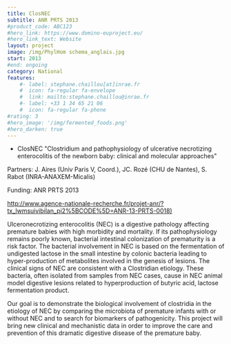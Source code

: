 ```yaml
---
title: ClosNEC
subtitle: ANR PRTS 2013
#product_code: ABC123
#hero_link: https://www.domino-euproject.eu/
#hero_link_text: Website
layout: project
image: /img/PhylHom schema_anglais.jpg
start: 2013
#end: ongoing
category: National
features:
    #- label: stephane.chaillou[at]inrae.fr
    #  icon: fa-regular fa-envelope
    #  link: mailto:stephane.chaillou@inrae.fr
    #- label: +33 1 34 65 21 06
    #  icon: fa-regular fa-phone
#rating: 3
#hero_image: '/img/fermented_foods.png'
#hero_darken: true
---
```






- ClosNEC "Clostridium and pathophysiology of ulcerative necrotizing enterocolitis of the newborn baby: clinical and molecular approaches"

Partners: J. Aires (Univ Paris V, Coord.), JC. Rozé (CHU de Nantes), S. Rabot (INRA-ANAXEM-Micalis)

Funding: ANR PRTS 2013

[http://www.agence-nationale-recherche.fr/projet-anr/?tx_lwmsuivibilan_pi2%5BCODE%5D=ANR-13-PRTS-0018)](http://www.agence-nationale-recherche.fr/projet-anr/?tx_lwmsuivibilan_pi2%5BCODE%5D=ANR-13-PRTS-0018)

Ulceronecrotizing enterocolitis (NEC) is a digestive pathology affecting premature babies with high morbidity and mortality. If its pathophysiology remains poorly known, bacterial intestinal colonization of prematurity is a risk factor. The bacterial involvement in NEC is based on the fermentation of undigested lactose in the small intestine by colonic bacteria leading to hyper-production of metabolites involved in the genesis of lesions. The clinical signs of NEC are consistent with a Clostridian etiology. These bacteria, often isolated from samples from NEC cases, cause in NEC animal model digestive lesions related to hyperproduction of butyric acid, lactose fermentation product.

Our goal is to demonstrate the biological involvement of clostridia in the etiology of NEC by comparing the microbiota of premature infants with or without NEC and to search for biomarkers of pathogenicity. This project will bring new clinical and mechanistic data in order to improve the care and prevention of this dramatic digestive disease of the premature baby.
